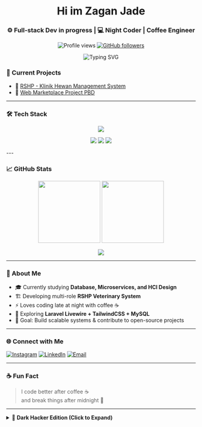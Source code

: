 
<h1 align="center">Hi im Zagan Jade</h1>
<h3 align="center">⚙️ Full-stack Dev in progress | 💻 Night Coder | Coffee Engineer</h3>

<p align="center">
  <img src="https://komarev.com/ghpvc/?username=AZAGAND&label=PROFILE+VIEWS&color=38BDF8&style=for-the-badge" alt="Profile views"/>
  <a href="https://github.com/AZAGAND?tab=followers">
    <img src="https://img.shields.io/github/followers/AZAGAND?color=8B5CF6&style=for-the-badge&logo=github" alt="GitHub followers"/>
  </a>
</p>

<p align="center">
  <img 
    src="https://readme-typing-svg.demolab.com?font=Fira+Code&weight=700&size=24&pause=1000&color=38BDF8&center=true&vCenter=true&width=600&lines=Hello+World!;Welcome+to+Zagans+Lab;Lets+build+something+awesome!"
    alt="Typing SVG" />
</p>

  

### 🚀 Current Projects
- 🐾 [RSHP - Klinik Hewan Management System](https://github.com/AZAGAND/College_Project)
- 🧠 [Web Marketplace Project PBD](https://github.com/AZAGAND/Project-PBD)

---

### 🛠️ Tech Stack
<p align="center">
  <img src="https://skillicons.dev/icons?i=php,laravel,tailwind,js,html,css,mysql,git,vscode,github" />
</p>

<p align="center">
  <img src="https://img.shields.io/badge/-Problem%20Solver-38BDF8?style=for-the-badge">
  <img src="https://img.shields.io/badge/-Night%20Coder%20🌙-8B5CF6?style=for-the-badge">
  <img src="https://img.shields.io/badge/-Coffee%20Lover%20☕-FBBF24?style=for-the-badge">
</p>
---

### 📈 GitHub Stats
<p align="center">
  <img height="165" src="https://github-readme-stats.vercel.app/api?username=AZAGAND&show_icons=true&theme=tokyonight&hide_border=true&bg_color=000000&title_color=38BDF8&icon_color=8B5CF6" />
  <img height="165" src="https://github-readme-stats.vercel.app/api/top-langs/?username=AZAGAND&layout=compact&theme=tokyonight&hide_border=true&bg_color=000000&title_color=38BDF8" />
</p>

<p align="center">
  <img src="https://github-readme-streak-stats.herokuapp.com/?user=AZAGAND&theme=tokyonight&hide_border=true&background=000000&ring=38BDF8&fire=FBBF24&currStreakLabel=38BDF8" />
</p>

---

### 🧠 About Me
- 🎓 Currently studying **Database, Microservices, and HCI Design**
- 🏗️ Developing multi-role **RSHP Veterinary System**
- ⚡ Loves coding late at night with coffee ☕
- 🧩 Exploring **Laravel Livewire + TailwindCSS + MySQL**
- 🎯 Goal: Build scalable systems & contribute to open-source projects

---

### 🌐 Connect with Me
[![Instagram](https://img.shields.io/badge/-Instagram-E4405F?style=flat&logo=instagram&logoColor=white)](https://www.instagram.com/zagan_ftr.tech/)
[![LinkedIn](https://img.shields.io/badge/-LinkedIn-0077B5?style=flat&logo=linkedin&logoColor=white)](https://www.linkedin.com/in/muhammad-ikhsanudin-arsalan-b60869288/)
[![Email](https://img.shields.io/badge/-Email-D14836?style=flat&logo=gmail&logoColor=white)](mailto:ikhsanarsalan@gmail.com)

---

### ☕ Fun Fact
> I code better after coffee ☕  
> and break things after midnight 🌙

---

<details>
<summary>🌙 <b>Dark Hacker Edition (Click to Expand)</b></summary>
<br>



